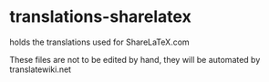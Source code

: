 translations-sharelatex
=======================

holds the translations used for ShareLaTeX.com


These files are not to be edited by hand, they will be automated by translatewiki.net
